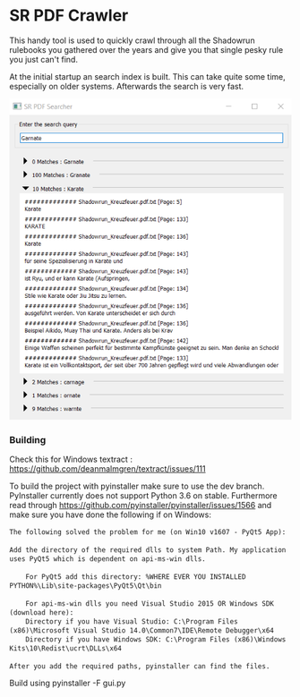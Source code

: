 
# SR PDF Crawler
This handy tool is used to quickly crawl through all the Shadowrun rulebooks you gathered over the years and give you that single pesky rule you just can't find.

At the initial startup an search index is built. This can take quite some time, especially on older systems. Afterwards the search is very fast.

![Screenshot of the first Release](screen.png)

### Building

Check this for Windows textract : https://github.com/deanmalmgren/textract/issues/111

To build the project with pyinstaller make sure to use the dev branch. PyInstaller currently does not support Python 3.6 on stable.
Furthermore read through https://github.com/pyinstaller/pyinstaller/issues/1566 and make sure you have done the following if on Windows:

    The following solved the problem for me (on Win10 v1607 - PyQt5 App):

    Add the directory of the required dlls to system Path. My application uses PyQt5 which is dependent on api-ms-win dlls.

        For PyQt5 add this directory: %WHERE EVER YOU INSTALLED PYTHON%\Lib\site-packages\PyQt5\Qt\bin

        For api-ms-win dlls you need Visual Studio 2015 OR Windows SDK (download here):
        Directory if you have Visual Studio: C:\Program Files (x86)\Microsoft Visual Studio 14.0\Common7\IDE\Remote Debugger\x64
        Directory if you have Windows SDK: C:\Program Files (x86)\Windows Kits\10\Redist\ucrt\DLLs\x64

    After you add the required paths, pyinstaller can find the files.
   
Build using pyinstaller -F gui.py
